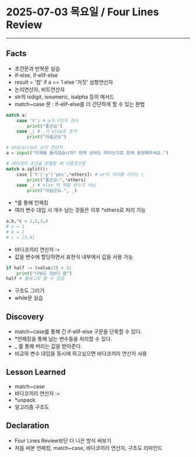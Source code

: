 # 2025-07-03 목요일 / Four Lines Review
--------

## Facts
- 조건문과 반복문 실습
- if-else, if-elif-else
- result = '참' if a == 1 else '거짓' 삼항연산자
- 논리연산자, 비트연산자
- str의 isdigit, isnumeric, isalpha 등의 메서드
- match~case 문 : if-elif-else를 더 간단하게 할 수 있는 문법
```python
match a:
    case 'Y': # a가 Y인지 검사
        print("좋군요")
    case _: # _가 else로 동작
        print("아쉽군요")
```

```python
# and/or/not 논리 연산자
a = input("어깨를 돌리셨습니까? 현재 상태도 띄어쓰기로 함께 표현해주세요.")

# 여러개의 조건을 판별할 때 다중조건문
match a.split():
    case ['Y'|'y'|'yes',*others]: # or의 의미를 가지는 |
        print("좋군요~",*others)
    case _: # else 의 역할 변수가 아님
        print("아쉽군요.", _)
```
- *를 통해 언패킹
- 여러 변수 대입 시 개수 남는 것들은 이후 *others로 처리 가능
```python
a,b,*c = 1,2,3,4
# a = 1
# b = 2
# c = [3,4]
```
- 바다코끼리 연산자 :=
- 값을 변수에 할당하면서 표현식 내부에서 값을 사용 가능
```python
if half := (value/2) > 3:
    print("나눠도 3보다 큼")
half # 플래그로 쓸 수 있음
```
- 구조도 그리기
- while문 실습

## Discovery
- match~case를 통해 긴 if-elif-else 구문을 단축할 수 있다.
- *언패킹을 통해 남는 변수들을 처리할 수 있다.
- _ 를 통해 버리는 값을 받아준다.
- 비교와 변수 대입을 동시에 하고싶으면 바다코끼리 연산자 사용

## Lesson Learned
- match~case
- 바다코끼리 연산자 :=
- *unpack
- 알고리즘 구조도

## Declaration
- Four Lines Review보단 더 나은 방식 써보기
- 처음 써본 언패킹, match~case, 바다코끼리 연산자, 구조도 리마인드
